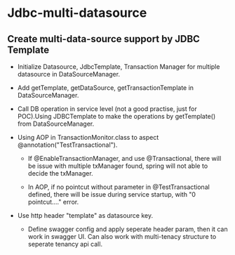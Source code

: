 # Jdbc-multi-datasource
## Create multi-data-source support by JDBC Template
+ Initialize Datasource, JdbcTemplate, Transaction Manager for multiple datasource in DataSourceManager.  
  
+ Add getTemplate, getDataSource, getTransactionTemplate in DataSourceManager.    
  
+ Call DB operation in service level (not a good practise, just for POC).Using JDBCTemplate to make the operations by getTemplate() from DataSourceManager.  
  
+ Using AOP in TransactionMonitor.class to aspect @annotation("TestTransactional").  
   
    +  If @EnableTransactionManager, and use @Transactional, there will be issue with multiple txManager found, spring will not able to decide the txManager.
    
    + In AOP, if no pointcut without parameter in @TestTransactional defined, there will be issue during service startup, with "0 pointcut...." error.
      
 + Use http header "template" as datasource key.  
   
    + Define swagger config and apply seperate header param, then it can work in swagger UI. Can also work with multi-tenacy structure to seperate tenancy api call.  
    